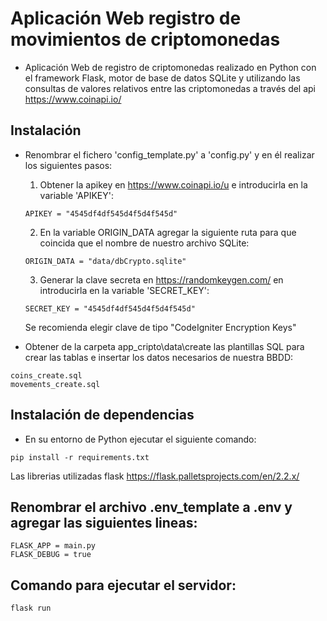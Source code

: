 # Aplicación Web registro de movimientos de criptomonedas

- Aplicación Web de registro de criptomonedas realizado en Python con el framework Flask, motor de base de datos SQLite y utilizando las consultas de valores relativos entre las criptomonedas a través del api https://www.coinapi.io/

## Instalación
- Renombrar el fichero 'config_template.py' a 'config.py' y en él realizar los siguientes pasos:

    1. Obtener la apikey en https://www.coinapi.io/u e introducirla en la variable 'APIKEY':
    ```
    APIKEY = "4545df4df545d4f5d4f545d"
    ```
    2. En la variable ORIGIN_DATA agregar la siguiente ruta para que coincida que el nombre de nuestro archivo SQLite:
    ```
    ORIGIN_DATA = "data/dbCrypto.sqlite"
    ```
    3. Generar la clave secreta en https://randomkeygen.com/ en introducirla en la variable 'SECRET_KEY':
    ```
    SECRET_KEY = "4545df4df545d4f5d4f545d"
    ```
    Se recomienda elegir clave de tipo "CodeIgniter Encryption Keys"

- Obtener de la carpeta app_cripto\data\create las plantillas SQL para crear las tablas e insertar los datos necesarios de nuestra BBDD:
```
coins_create.sql
movements_create.sql
```

## Instalación de dependencias
- En su entorno de Python ejecutar el siguiente comando:

```
pip install -r requirements.txt
```
Las librerias utilizadas flask https://flask.palletsprojects.com/en/2.2.x/

## Renombrar el archivo .env_template a .env y agregar las siguientes lineas:
```
FLASK_APP = main.py
FLASK_DEBUG = true
```

## Comando para ejecutar el servidor:
```
flask run
```

